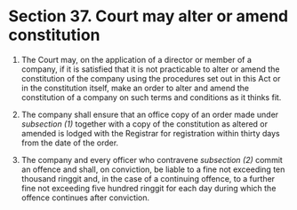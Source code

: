 # Section 37. Court may alter or amend constitution

1. The Court may, on the application of a director or member of a company, if it is satisfied that it is not practicable to alter or amend the constitution of the company using the procedures set out in this Act or in the constitution itself, make an order to alter and amend the constitution of a company on such terms and conditions as it thinks fit. 

2. The company shall ensure that an office copy of an order made under _subsection \(1\)_ together with a copy of the constitution as altered or amended is lodged with the Registrar for registration within thirty days from the date of the order. 

3. The company and every officer who contravene _subsection \(2\)_ commit an offence and shall, on conviction, be liable to a fine not exceeding ten thousand ringgit and, in the case of a continuing offence, to a further fine not exceeding five hundred ringgit for each day during which the offence continues after conviction.

